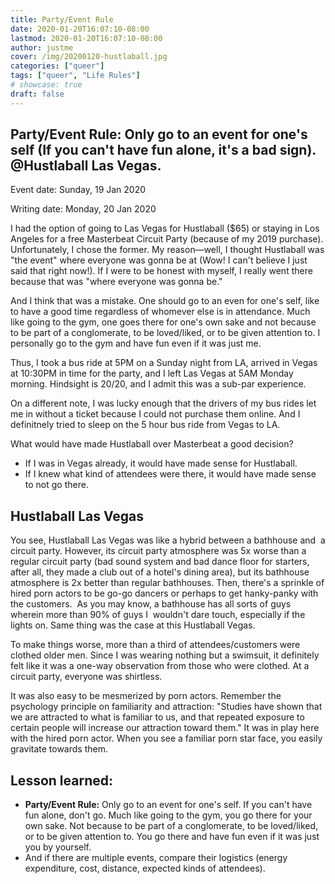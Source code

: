 ```yaml
---
title: Party/Event Rule
date: 2020-01-20T16:07:10-08:00
lastmod: 2020-01-20T16:07:10-08:00
author: justme
cover: /img/20200120-hustlaball.jpg
categories: ["queer"]
tags: ["queer", "Life Rules"]
# showcase: true
draft: false
---
```


Party/Event Rule: Only go to an event for one's self (If you can't have fun alone, it's a bad sign). @Hustlaball Las Vegas.
---


<!--more-->

Event date: Sunday, 19 Jan 2020

Writing date: Monday, 20 Jan 2020

I had the option of going to Las Vegas for Hustlaball ($65) or staying in Los Angeles for a free Masterbeat Circuit Party (because of my 2019 purchase). Unfortunately, I chose the former. My reason—well, I thought Hustlaball was "the event" where everyone was gonna be at (Wow! I can't believe I just said that right now!). If I were to be honest with myself, I really went there because that was "where everyone was gonna be." 

And I think that was a mistake. One should go to an even for one's self, like to have a good time regardless of whomever else is in attendance. Much like going to the gym, one goes there for one's own sake and not because to be part of a conglomerate, to be loved/liked, or to be given attention to. I personally go to the gym and have fun even if it was just me. 


Thus, I took a bus ride at 5PM on a Sunday night from LA, arrived in Vegas at 10:30PM in time for the party, and I left Las Vegas at 5AM Monday morning. Hindsight is 20/20, and I admit this was a sub-par experience.

On a different note, I was lucky enough that the drivers of my bus rides let me in without  a ticket because I could not purchase them online. And I definitnely tried to sleep on the 5 hour bus ride from Vegas to LA. 

What would have made Hustlaball over Masterbeat a good decision?

* If I was in Vegas already, it would have made sense for Hustlaball.
* If I knew what kind of attendees were there, it would have made sense to not go there.

Hustlaball Las Vegas
---

You see, Hustlaball Las Vegas was like a hybrid between a bathhouse and  a circuit party. However, its circuit party atmosphere was 5x worse than a regular circuit party (bad sound system and bad dance floor for starters, after all, they made a club out of a hotel's dining area), but its bathhouse atmosphere is 2x better than regular bathhouses. Then, there's a sprinkle of hired porn actors to be go-go dancers or perhaps to get hanky-panky with the customers. 
As you may know, a bathhouse has all sorts of guys wherein more than 90% of guys I  wouldn't dare touch, especially if the lights on. Same thing was the case at this Hustlaball Vegas. 

To make things worse, more than a third of attendees/customers were clothed older men. Since I was wearing nothing but a swimsuit, it definitely felt like it was a one-way observation from those who were clothed. At a circuit party, everyone was shirtless. 

It was also easy to be mesmerized by porn actors. Remember the psychology principle on familiarity and attraction: "Studies have shown that we are attracted to what is familiar to us, and that repeated exposure to certain people will increase our attraction toward them." It was in play here with the hired porn actor. When you see a familiar porn star face, you easily gravitate towards them.

Lesson learned:
---

* **Party/Event Rule:** Only go to an event for one's self. If you can't have fun alone, don't go. Much like going to the gym, you go there for your own sake. Not because to be part of a conglomerate, to be loved/liked, or to be given attention to. You go there and have fun even if it was just you by yourself.
* And if there are multiple events, compare their logistics (energy expenditure, cost, distance, expected kinds of attendees).









